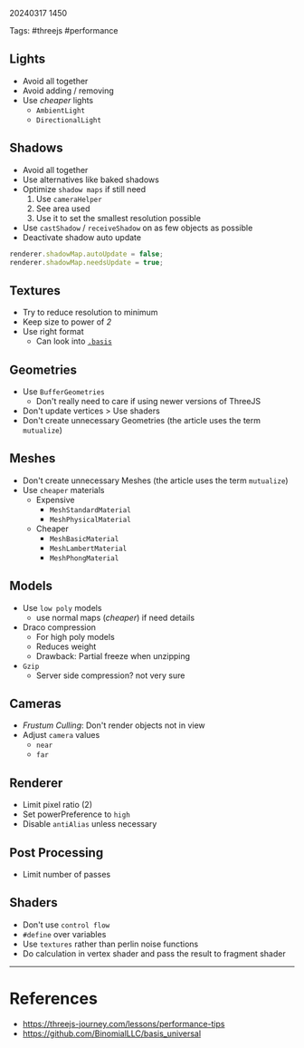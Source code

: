 20240317 1450

Tags: #threejs #performance

## Lights

- Avoid all together
- Avoid adding / removing
- Use _cheaper_ lights
  - `AmbientLight`
  - `DirectionalLight`

## Shadows

- Avoid all together
- Use alternatives like baked shadows
- Optimize `shadow maps` if still need
  1.  Use `cameraHelper`
  2.  See area used
  3.  Use it to set the smallest resolution possible
- Use `castShadow` / `receiveShadow` on as few objects as possible
- Deactivate shadow auto update

```js
renderer.shadowMap.autoUpdate = false;
renderer.shadowMap.needsUpdate = true;
```

## Textures

- Try to reduce resolution to minimum
- Keep size to power of _2_
- Use right format
  - Can look into [`.basis`](https://github.com/BinomialLLC/basis_universal)

## Geometries

- Use `BufferGeometries`
  - Don't really need to care if using newer versions of ThreeJS
- Don't update vertices > Use shaders
- Don't create unnecessary Geometries (the article uses the term `mutualize`)

## Meshes

- Don't create unnecessary Meshes (the article uses the term `mutualize`)
- Use `cheaper` materials
  - Expensive
    - `MeshStandardMaterial`
    - `MeshPhysicalMaterial`
  - Cheaper
    - `MeshBasicMaterial`
    - `MeshLambertMaterial`
    - `MeshPhongMaterial`

## Models

- Use `low poly` models
  - use normal maps (_cheaper_) if need details
- Draco compression
  - For high poly models
  - Reduces weight
  - Drawback: Partial freeze when unzipping
- `Gzip`
  - Server side compression? not very sure

## Cameras

- _Frustum Culling_: Don't render objects not in view
- Adjust `camera` values
  - `near`
  - `far`

## Renderer

- Limit pixel ratio (2)
- Set powerPreference to `high`
- Disable `antiAlias` unless necessary

## Post Processing

- Limit number of passes

## Shaders

- Don't use `control flow`
- `#define` over variables
- Use `textures` rather than perlin noise functions
- Do calculation in vertex shader and pass the result to fragment shader

---

# References

- https://threejs-journey.com/lessons/performance-tips
- https://github.com/BinomialLLC/basis_universal
